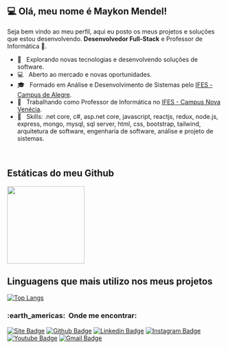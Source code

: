## 💻 Olá, meu nome é <strong>Maykon Mendel!</strong>

Seja bem vindo ao meu perfil, aqui eu posto os meus projetos e soluções que estou desenvolvendo. **Desenvolvedor Full-Stack** e Professor de Informática 🚀. 

- 🤔 &nbsp; Explorando novas tecnologias e desenvolvendo soluções de software.
- 💻 &nbsp; Aberto ao mercado e novas oportunidades.
- 🎓 &nbsp; Formado em Análise e Desenvolvimento de Sistemas pelo <a href="https://alegre.ifes.edu.br">IFES - Campus de Alegre</a>.
- 💼 &nbsp; Trabalhando como Professor de Informática no <a href="https://novavenecia.ifes.edu.br">IFES - Campus Nova Venécia</a>.
- 🌱 &nbsp; Skills: .net core, c#, asp.net core, javascript, reactjs, redux, node.js, express, mongo, mysql, sql server, html, css, bootstrap, tailwind, arquitetura de software, engenharia de software, análise e projeto de sistemas.

<br/>

## Estáticas do meu Github

<a href="https://github.com/maykonmendel">
  <img height="180em" src="https://github-readme-stats.vercel.app/api?username=maykonmendel&theme=dracula&show_icons=true" />
</a>

## Linguagens que mais utilizo nos meus projetos

[![Top Langs](https://github-readme-stats.vercel.app/api/top-langs/?username=maykonmendel&layout=compact)](https://github.com/anuraghazra/github-readme-stats)
<br/>

<h3> :earth_americas: &nbsp;Onde me encontrar: </h3> 

[![Site Badge](https://img.shields.io/badge/-Website%2fBlog-blue?style=flat-square&logo=website&logoColor=white&link=https://maykonmendel.github.io/)](https://maykonmendel.github.io/)
[![Github Badge](https://img.shields.io/badge/-Github-000?style=flat-square&logo=Github&logoColor=white&link=https://github.com/maykonmendel)](https://github.com/maykonmendel)
[![Linkedin Badge](https://img.shields.io/badge/-LinkedIn-blue?style=flat-square&logo=Linkedin&logoColor=white&link=https://br.linkedin.com/public-profile/in/maykon-de-castro-mendel-448a45141)](https://br.linkedin.com/public-profile/in/maykon-de-castro-mendel-448a45141)
[![Instagram Badge](https://img.shields.io/badge/-Instagram-C13584?style=flat-square&labelColor=C13584&logo=instagram&logoColor=white&link=https://www.instagram.com/maykonmendel.dev/)](https://www.instagram.com/maykonmendel.dev/)
[![Youtube Badge](https://img.shields.io/badge/-Maykon&nbsp;Mendel-red?style=flat-square&labelColor=red&logo=youtube&logoColor=white&link=https://www.youtube.com/channel/UCxE5Lq1Z_fQl7qo_Q9nUEZQ)](https://www.youtube.com/channel/UCxE5Lq1Z_fQl7qo_Q9nUEZQ)
[![Gmail Badge](https://img.shields.io/badge/-maykonmendel.dev@gmail.com-006bed?style=flat-square&logo=Gmail&logoColor=white&link=mailto:maykonmendel.dev@gmail.com)](mailto:maykonmendel.dev@gmail.com)
